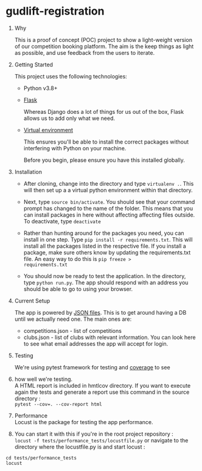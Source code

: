 # gudlift-registration

1. Why


    This is a proof of concept (POC) project to show a light-weight version of our competition booking platform. The aim is the keep things as light as possible, and use feedback from the users to iterate.

2. Getting Started

    This project uses the following technologies:

    * Python v3.8+

    * [Flask](https://flask.palletsprojects.com/en/3.0.x/)

        Whereas Django does a lot of things for us out of the box, Flask allows us to add only what we need. 
     

    * [Virtual environment](https://virtualenv.pypa.io/en/stable/installation.html)

        This ensures you'll be able to install the correct packages without interfering with Python on your machine.

        Before you begin, please ensure you have this installed globally. 


3. Installation

    - After cloning, change into the directory and type <code>virtualenv .</code>. This will then set up a a virtual python environment within that directory.

    - Next, type <code>source bin/activate</code>. You should see that your command prompt has changed to the name of the folder. This means that you can install packages in here without affecting affecting files outside. To deactivate, type <code>deactivate</code>

    - Rather than hunting around for the packages you need, you can install in one step. Type <code>pip install -r requirements.txt</code>. This will install all the packages listed in the respective file. If you install a package, make sure others know by updating the requirements.txt file. An easy way to do this is <code>pip freeze > requirements.txt</code>

    - You should now be ready to test the application. In the directory, type <code>python run.py</code>. The app should respond with an address you should be able to go to using your browser.

4. Current Setup

    The app is powered by [JSON files](https://www.tutorialspoint.com/json/json_quick_guide.htm). This is to get around having a DB until we actually need one. The main ones are:
     
    * competitions.json - list of competitions
    * clubs.json - list of clubs with relevant information. You can look here to see what email addresses the app will accept for login.

5. Testing

    We're using pytest framework for testing and [coverage](https://coverage.readthedocs.io/en/7.5.1/) to see 
6. how well we're testing.  
    A HTML report is included in hmtlcov directory. 
    If you want to execute again the tests and generate a report use this command in the source directory :  
`pytest --cov=. --cov-report html`
  
6. Performance  
   Locust is the package for testing the app performance. 
7. You can start it with this if you're in the root project repository :  
   `locust -f tests/performance_tests/locustfile.py`
or navigate to the directory where the locustfile.py is and start locust :
```
cd tests/performance_tests
locust
```
   

